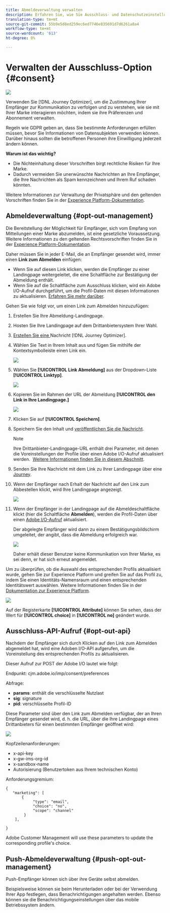```yaml
---
title: Abmeldeverwaltung verwalten
description: Erfahren Sie, wie Sie Ausschluss- und Datenschutzeinstellungen verwalten können
translation-type: tm+mt
source-git-commit: 55b9e5d8ed259ec6ed7746e835691d7d6261a8a4
workflow-type: tm+mt
source-wordcount: '613'
ht-degree: 0%

---
```


# Verwalten der Ausschluss-Option {#consent}

![](assets/do-not-localize/badge.png)

Verwenden Sie [!DNL Journey Optimizer], um die Zustimmung Ihrer Empfänger zur Kommunikation zu verfolgen und zu verstehen, wie sie mit Ihrer Marke interagieren möchten, indem sie ihre Präferenzen und Abonnement verwalten. <!--Their preferences and subscriptions are handled through Consent management.-->

Regeln wie GDPR geben an, dass Sie bestimmte Anforderungen erfüllen müssen, bevor Sie Informationen von Datensubjekten verwenden können. Darüber hinaus sollten die betroffenen Personen ihre Einwilligung jederzeit ändern können.

**Warum ist das wichtig?**

* Die Nichteinhaltung dieser Vorschriften birgt rechtliche Risiken für Ihre Marke.
* Dadurch vermeiden Sie unerwünschte Nachrichten an Ihre Empfänger, die Ihre Nachrichten als Spam kennzeichnen und Ihrem Ruf schaden könnten.

Weitere Informationen zur Verwaltung der Privatsphäre und den geltenden Vorschriften finden Sie in der [Experience Platform-Dokumentation](https://experienceleague.adobe.com/docs/experience-platform/privacy/home.html?lang=de).

<!--* Recipients should be able to opt-in/opt-out from receiving electronic communication through one or more channel
* Recipients expect the brand to offer preference centre capability that controls how brand should engage with them (example: channel of communication, invasive and non-invasive tracking etc). This helps to fulfil regulatory obligations and also facilitates quality engagement with recipient. 
* The third category is the capability to offer subscription to recipients (newsletter, etc)-->

## Abmeldeverwaltung {#opt-out-management}

Die Bereitstellung der Möglichkeit für Empfänger, sich vom Empfang von Mitteilungen einer Marke abzumelden, ist eine gesetzliche Voraussetzung. Weitere Informationen zu den geltenden Rechtsvorschriften finden Sie in der [Experience Platform-Dokumentation](https://experienceleague.adobe.com/docs/experience-platform/privacy/regulations/overview.html?lang=en#regulations).

Daher müssen Sie in jeder E-Mail, die an Empfänger gesendet wird, immer einen **Link zum Abmelden** einfügen:
* Wenn Sie auf diesen Link klicken, werden die Empfänger zu einer Landingpage weitergeleitet, die eine Schaltfläche zur Bestätigung der Abmeldung enthält.
* Wenn Sie auf die Schaltfläche zum Ausschluss klicken, wird ein Adobe I/O-Aufruf durchgeführt, um die Profil-Daten mit diesen Informationen zu aktualisieren. [Erfahren Sie mehr darüber](#consent-service-api).

Gehen Sie wie folgt vor, um einen Link zum Abmelden hinzuzufügen:

1. Erstellen Sie Ihre Abmeldung-Landingpage.
1. Hosten Sie Ihre Landingpage auf dem Drittanbietersystem Ihrer Wahl.
1. [Erstellen Sie eine ](../../help/using/create-message.md) Nachricht  [!DNL Journey Optimizer].

   <!--The link to your landing page should contain a static URL and the profile ID.-->

1. Wählen Sie Text in Ihrem Inhalt aus und fügen Sie mithilfe der Kontextsymbolleiste einen Link ein.

   ![](assets/opt-out-insert-link.png)

1. Wählen Sie **[!UICONTROL Link Abmeldung]** aus der Dropdown-Liste **[!UICONTROL Linktyp]**.

   ![](assets/opt-out-link-type.png)

1. Kopieren Sie im Rahmen der URL der Abmeldung **[!UICONTROL den Link in Ihre Landingpage.]**

   ![](assets/opt-out-link-url.png)

1. Klicken Sie auf **[!UICONTROL Speichern]**.

1. Speichern Sie den Inhalt und [veröffentlichen Sie die Nachricht](../../help/using/publish-manage-message.md).

   >[!NOTE]
   >
   >Ihre Drittanbieter-Landingpage-URL enthält drei Parameter, mit denen die Voreinstellungen der Profile über einen Adobe I/O-Aufruf aktualisiert werden. &#x200B; [Weitere Informationen finden Sie in diesem Abschnitt](#consent-service-api).

1. Senden Sie Ihre Nachricht mit dem Link zu Ihrer Landingpage über eine [Journey](building-journeys/journey.md).

1. Wenn der Empfänger nach Erhalt der Nachricht auf den Link zum Abbestellen klickt, wird Ihre Landingpage angezeigt.

   ![](assets/opt-out-lp-example.png)

1. Wenn der Empfänger in der Landingpage auf die Abmeldeschaltfläche klickt (hier die Schaltfläche **Abmelden**), werden die Profil-Daten über einen [Adobe I/O-Aufruf](#opt-out-api) aktualisiert.

   Der abgelegte Empfänger wird dann zu einem Bestätigungsbildschirm umgeleitet, der angibt, dass die Abmeldung erfolgreich war.

   ![](assets/opt-out-confirmation-example.png)

   Daher erhält dieser Benutzer keine Kommunikation von Ihrer Marke, es sei denn, er hat sich erneut angemeldet.

Um zu überprüfen, ob die Auswahl des entsprechenden Profils aktualisiert wurde, gehen Sie zur Experience Platform und greifen Sie auf das Profil zu, indem Sie einen Identitäts-Namensraum und einen entsprechenden Identitätswert auswählen. Weitere Informationen finden Sie in der [Dokumentation zur Experience Platform](https://experienceleague.adobe.com/docs/experience-platform/profile/ui/user-guide.html?lang=en#getting-started).

![](assets/opt-out-profile-choice.png)

Auf der Registerkarte **[!UICONTROL Attribute]** können Sie sehen, dass der Wert für **[!UICONTROL choice]** in **[!UICONTROL no]** geändert wurde.

<!--The opt-out URL is resolved upon each recipient receiving the message. It is then personalized with the relevant encrypted parameters (profile ID, profile name, journey ID, sandbox ID, and message execution ID).-->

## Ausschluss-API-Aufruf {#opt-out-api}

Nachdem der Empfänger sich durch Klicken auf den Link zum Abmelden abgemeldet hat, wird eine Adoben I/O-API <!--Consent service API to capture the encrypted data and-->aufgerufen, um die Voreinstellung des entsprechenden Profils zu aktualisieren.

Dieser Aufruf zur POST der Adobe I/O lautet wie folgt:

Endpunkt: cjm.adobe.io/imp/consent/preferences

Abfrage:
* **params**: enthält die verschlüsselte Nutzlast
* **sig**: signature  <!--which signature?-->
* **pid**: verschlüsselte Profil-ID

Diese Parameter sind über den Link zum Abmelden verfügbar, der an Ihren Empfänger gesendet wird, d. h. die URL, über die Ihre Landingpage eines Drittanbieters für einen bestimmten Empfänger geöffnet wird:

![](assets/opt-out-parameters.png)

<!--QUESTION: How do you get the URL built for each recipient? Do you have to wait until each targeted recipient receives the unsubscribe link or can you deduce it in advance? Is it done automatically upon the API call or do you have to do something manually for each profile? In other words will the LP automatically include the 3 parameters or do you have to insert something manually? Still not completely clear-->

Kopfzeilenanforderungen:
* x-api-key
* x-gw-ims-org-id
* x-sandbox-name
* Autorisierung (Benutzertoken aus Ihrem technischen Konto) <!--How do you find this information? And other header elements?-->

Anforderungsgremium:

```
{
   "marketing": [
       {
            "type": "email",           
            "choice": "no",          
            "scope": "channel"       
        }
    ],
 
}
```

<!--The Consent service /-->Adobe Customer Management will <!--decrypt and-->use these parameters to update the corresponding profile's choice. <!--and provide an answer back to the landing page.-->

## Push-Abmeldeverwaltung {#push-opt-out-management}

Push-Empfänger können sich über ihre Geräte selbst abmelden.

Beispielsweise können sie beim Herunterladen oder bei der Verwendung Ihrer App festlegen, dass Benachrichtigungen angehalten werden. Ebenso können sie die Benachrichtigungseinstellungen über das mobile Betriebssystem ändern.
